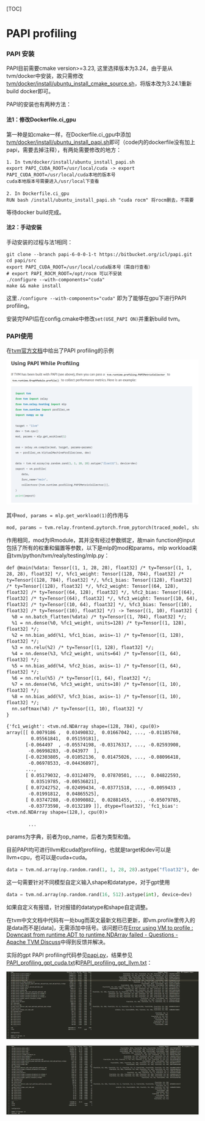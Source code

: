 [TOC]

# PAPI profiling



### PAPI 安装

PAPI目前需要cmake version>=3.23, 这里选择版本为3.24，由于是从tvm/docker中安装，故只需修改[tvm/docker/install/ubuntu_install_cmake_source.sh](https://github.com/apache/tvm/blob/main/docker/install/ubuntu_install_cmake_source.sh)，将版本改为3.24.1重新build docker即可。

PAPI的安装也有两种方法：

#### 法1：修改Dockerfile.ci_gpu

第一种是如cmake一样，在Dockerfile.ci_gpu中添加[tvm/docker/install/ubuntu_install_papi.sh](https://github.com/apache/tvm/blob/main/docker/install/ubuntu_install_papi.sh)即可（code内的dockerfile没有加上papi，需要去掉注释），有两处需要修改的地方：

```
1. In tvm/docker/install/ubuntu_install_papi.sh
export PAPI_CUDA_ROOT=/usr/local/cuda -> export PAPI_CUDA_ROOT=/usr/local/cuda本地的版本号
cuda本地版本号需要进入/usr/local下查看

2. In Dockerfile.ci_gpu
RUN bash /install/ubuntu_install_papi.sh "cuda rocm" 将rocm删去，不需要
```

等待docker build完成。

#### 法2：手动安装

手动安装的过程与法1相同：

```
git clone --branch papi-6-0-0-1-t https://bitbucket.org/icl/papi.git
cd papi/src
export PAPI_CUDA_ROOT=/usr/local/cuda版本号（需自行查看）
# export PAPI_ROCM_ROOT=/opt/rocm 可以不安装
./configure --with-components="cuda"
make && make install
```

这里`./configure --with-components="cuda"` 即为了能够在gpu下进行PAPI profiling。

安装完PAPI后在config.cmake中修改`set(USE_PAPI ON)`并重新build tvm。

### PAPI使用

在[tvm官方文档](https://tvm.apache.org/docs/how_to/profile/papi.html)中给出了PAPI profiling的示例

![PAPI_tu](../assets/pics\PAPI\PAPI_tu.png)

其中`mod, params = mlp.get_workload(1)`的作用与

```python
mod, params = tvm.relay.frontend.pytorch.from_pytorch(traced_model, shape_list, default_dtype="float32")
```

作用相同，mod为IRmodule，其并没有经过参数绑定，故main function的input包括了所有的权重和偏置等参数，以下是mlp的mod和params，mlp workload来自tvm/python/tvm/realy/testing/mlp.py：

```
def @main(%data: Tensor[(1, 1, 28, 28), float32] /* ty=Tensor[(1, 1, 28, 28), float32] */, %fc1_weight: Tensor[(128, 784), float32] /* ty=Tensor[(128, 784), float32] */, %fc1_bias: Tensor[(128), float32] /* ty=Tensor[(128), float32] */, %fc2_weight: Tensor[(64, 128), float32] /* ty=Tensor[(64, 128), float32] */, %fc2_bias: Tensor[(64), float32] /* ty=Tensor[(64), float32] */, %fc3_weight: Tensor[(10, 64), float32] /* ty=Tensor[(10, 64), float32] */, %fc3_bias: Tensor[(10), float32] /* ty=Tensor[(10), float32] */) -> Tensor[(1, 10), float32] {
  %0 = nn.batch_flatten(%data) /* ty=Tensor[(1, 784), float32] */;
  %1 = nn.dense(%0, %fc1_weight, units=128) /* ty=Tensor[(1, 128), float32] */;
  %2 = nn.bias_add(%1, %fc1_bias, axis=-1) /* ty=Tensor[(1, 128), float32] */;
  %3 = nn.relu(%2) /* ty=Tensor[(1, 128), float32] */;
  %4 = nn.dense(%3, %fc2_weight, units=64) /* ty=Tensor[(1, 64), float32] */;
  %5 = nn.bias_add(%4, %fc2_bias, axis=-1) /* ty=Tensor[(1, 64), float32] */;
  %6 = nn.relu(%5) /* ty=Tensor[(1, 64), float32] */;
  %7 = nn.dense(%6, %fc3_weight, units=10) /* ty=Tensor[(1, 10), float32] */;
  %8 = nn.bias_add(%7, %fc3_bias, axis=-1) /* ty=Tensor[(1, 10), float32] */;
  nn.softmax(%8) /* ty=Tensor[(1, 10), float32] */
}
```

```
{'fc1_weight': <tvm.nd.NDArray shape=(128, 784), cpu(0)>
array([[ 0.0079186 ,  0.03490832,  0.01667042, ..., -0.01185768,
         0.05561841,  0.05159181],
       [-0.064497  , -0.05574198, -0.03176317, ..., -0.02593908,
        -0.06998283, -0.043977  ],
       [-0.02303805, -0.01052136,  0.01475026, ..., -0.08096418,
        -0.06978533, -0.04436897],
       ...,
       [ 0.05179032, -0.03124079,  0.07870501, ...,  0.04822593,
         0.03519785, -0.00536821],
       [ 0.07242752, -0.02499434, -0.03771518, ..., -0.0059433 ,
        -0.01991812,  0.04865525],
       [ 0.03747288, -0.03090882,  0.02881455, ..., -0.05079785,
        -0.03773598, -0.0132189 ]], dtype=float32), 'fc1_bias': <tvm.nd.NDArray shape=(128,), cpu(0)>
        
        ...
```

params为字典，前者为op_name，后者为类型和值。

目前PAPI均可进行llvm和cuda的profiling，也就是target和dev可以是llvm+cpu，也可以是cuda+cuda。



```python
data = tvm.nd.array(np.random.rand(1, 1, 28, 28).astype("float32"), device=dev)
```

这一句需要针对不同模型自定义输入shape和datatype，对于gpt使用

```python
data = tvm.nd.array(np.random.rand(16, 512).astype(int), device=dev)
```

如果自定义有报错，针对报错的datatype和shape自定调整。

在tvm中文文档中代码有一处bug而英文最新文档已更新，即vm.profile里传入的是data而不是[data]，无需添加中括号。该问题已在[Error using VM to profile : Downcast from runtime.ADT to runtime.NDArray failed - Questions - Apache TVM Discuss](https://discuss.tvm.apache.org/t/error-using-vm-to-profile-downcast-from-runtime-adt-to-runtime-ndarray-failed/13557)中得到反馈并解决。



实际的gpt PAPI profiling代码参见[papi.py](https://github.com/nineis7/tvm-gpt/blob/main/tutorials/papi.py)，结果参见[PAPI_profiling_gpt_cuda.txt](https://github.com/nineis7/tvm-gpt/blob/main/artifacts/PAPI_profiling/PAPI_profiling_gpt_cuda.txt)和[PAPI_profiling_gpt_llvm.txt](https://github.com/nineis7/tvm-gpt/blob/main/artifacts/PAPI_profiling/PAPI_profiling_gpt_llvm.txt)：

![PAPI_profiling_gpt_llvm](../assets/pics\PAPI\PAPI_profiling_gpt_llvm.png)

![PAPI_profiling_gpt_cuda](../assets/pics\PAPI\PAPI_profiling_gpt_cuda.png)